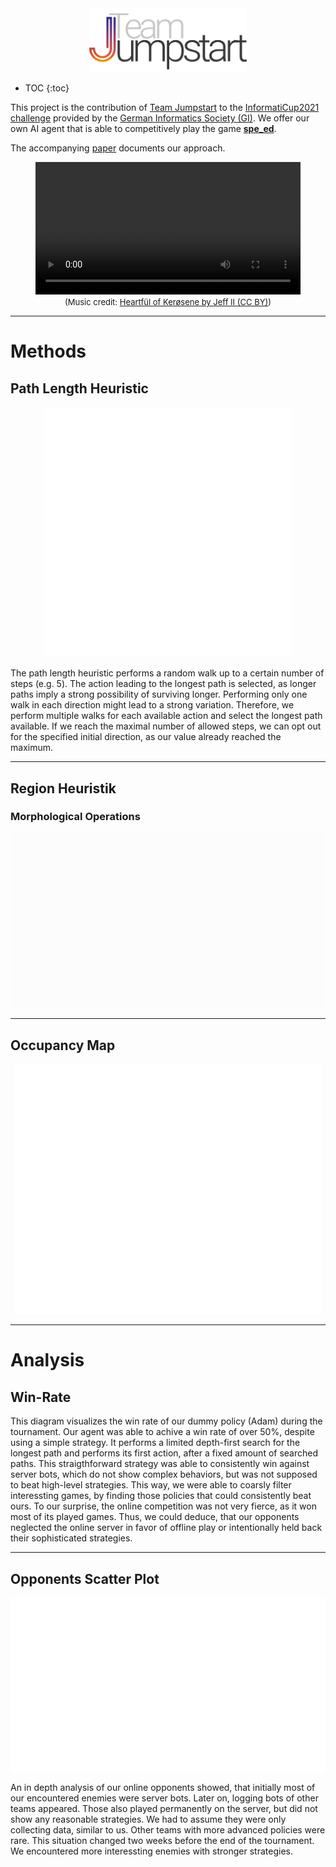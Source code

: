 <div align="center">
  <img src="images/TeamJumpstart.png" alt="Team Jumpstart" width="50%"/>
</div>

- TOC
  {:toc}

This project is the contribution of [Team Jumpstart](https://teamjumpstart.github.io/) to the [InformatiCup2021 challenge](https://raw.githubusercontent.com/informatiCup/InformatiCup2021/master/call_for_participation_a4.pdf) provided by the [German Informatics Society (GI)](https://gi.de/).
We offer our own AI agent that is able to competitively play the game [**spe_ed**](https://github.com/InformatiCup/InformatiCup2021/blob/master/spe_ed.pdf).

The accompanying [paper](https://github.com/TeamJumpstart/InformatiCup2021/releases/download/v1.0.0-submission/Informaticup2021.Theoretische.Ausarbeitung.pdf) documents our approach.

<figure class="video_container">
  <video src="images/Jumpstart_teaser.mp4" width="100%" controls></video>
  <div style="text-align: center;"><span style="font-size: small;">(Music credit: <a href="https://soundcloud.com/user-146897228/heartful-of-kerosene">Heartfül of Kerøsene by Jeff II (CC BY)</a>)</span></div>
</figure>

---

# Methods

## Path Length Heuristic

<div align="center">
  <img src="images/path_length_heuristic.gif" alt="Path Length Heuristic" style="max-width: 100%; max-height: 400px;"/>
</div>

The path length heuristic performs a random walk up to a certain number of steps (e.g. 5).
The action leading to the longest path is selected, as longer paths imply a strong possibility of surviving longer.
Performing only one walk in each direction might lead to a strong variation.
Therefore, we perform multiple walks for each available action and select the longest path available.
If we reach the maximal number of allowed steps, we can opt out for the specified initial direction, as our value already reached the maximum.

---

## Region Heuristik

### Morphological Operations

<div align="center">
  <img src="images/morph_operations.gif" alt="Morphological Operations" style="max-width: 100%; max-height: 400px;"/>
</div>

---

## Occupancy Map

<div align="center">
  <img src="images/occupancy_map.gif" alt="Occupancy_Map" style="max-width: 100%; max-height: 400px;"/>
</div>

---

# Analysis

## Win-Rate

This diagram visualizes the win rate of our dummy policy (Adam) during the tournament.
Our agent was able to achive a win rate of over 50\%, despite using a simple strategy.
It performs a limited depth-first search for the longest path and performs its first action, after a fixed amount of searched paths.
This straigthforward strategy was able to consistently win against server bots, which do not show complex behaviors, but was not supposed to beat high-level strategies.
This way, we were able to coarsly filter interessting games, by finding those policies that could consistently beat ours.
To our surprise, the online competition was not very fierce, as it won most of its played games.
Thus, we could deduce, that our opponents neglected the online server in favor of offline play or intentionally held back their sophisticated strategies.

---

## Opponents Scatter Plot
<div align="center">
  <img src="images/opponents_scatter.gif" alt="Opponents Scatter Plot" style="max-width: 100%; max-height: 400px;"/>
</div>

An in depth analysis of our online opponents showed, that initially most of our encountered enemies were server bots.
Later on, logging bots of other teams appeared.
Those also played permanently on the server, but did not show any reasonable strategies.
We had to assume they were only collecting data, similar to us. Other teams with more advanced policies were rare.
This situation changed two weeks before the end of the tournament.
We encountered more interessting enemies with stronger strategies.



